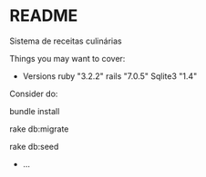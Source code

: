 # README

Sistema de receitas culinárias

Things you may want to cover:

* Versions
ruby "3.2.2"
rails "7.0.5"
Sqlite3 "1.4"

Consider do:

bundle install

rake db:migrate

rake db:seed

* ...

